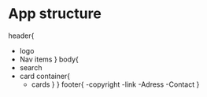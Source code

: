 # App structure
header{
- logo
- Nav items
}
body{
- search
- card container{
    - cards
    }
}
footer{
    -copyright
    -link
    -Adress
    -Contact
}
